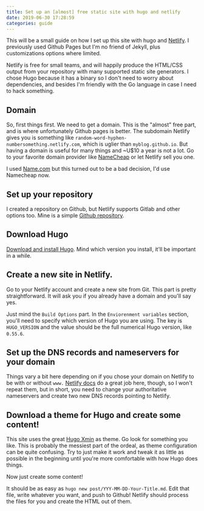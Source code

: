 ```yaml
---
title: Set up an [almost] free static site with hugo and netlify
date: 2019-06-30 17:28:59
categories: guide
---
```


This will be a small guide on how I set up this site with hugo and [Netlify](https://netlify.com). I previously used Github Pages but I'm no friend of Jekyll, plus customizations options where limited.

Netlify is free for small teams, and will happily produce the HTML/CSS output from your repository with many supported static site generators. I chose Hugo because it has a binary so I don't need to worry about dependencies, and besides I'm friendly with the Go language in case I need to hack something. 

## Domain 
So, first things first. We need to get a domain. This is the "almost" free part, and is where unfortunately Github pages is better. The subdomain Netlify gives you is something like `random-word-hyphen-numbersomething.netlify.com`, which is uglier than `myblog.github.io`. But having a domain is useful for many things and ~U$10 a year is not a lot. Go to your favorite domain provider like [NameCheap](https://namecheap.com) or let Netlify sell you one. 

I used [Name.com](https://name.com) but this turned out to be a bad decision, I'd use Namecheap now.

## Set up your repository

I created a repository on Github, but Netlify supports Gitlab and other options too. Mine is a simple [Github repository](https://github.com/joaquinlpereyra/blog).

## Download Hugo

[Download and install Hugo](https://gohugo.io/getting-started/installing/). Mind which version you install, it'll be important in a while.

## Create a new site in Netlify.

Go to your Netlify account and create a new site from Git. This part is pretty straightforward. It will ask you if you already have a domain and you'll say yes.

Just mind the `Build Options` part. In the `Enviorenment variables` section, you'll need to specify which version of Hugo you are using.  The key is `HUGO_VERSION` and the value should be the full numerical Hugo version, like `0.55.6`. 

## Set up the DNS records and nameservers for your domain

Things vary a bit here depending on if you chose your domain on Netlify to be with or without `www.` [Netlify docs](https://www.netlify.com/docs/custom-domains/) do a great job here, though, so I won't repeat them, but in short, you need to change your authoritative nameservers and create two new DNS records pointing to Netlify.

## Download a theme for Hugo and create some content!

This site uses the great [Hugo Xmin](https://github.com/yihui/hubo-xmin) as theme. Go look for something you like. This is probably the messiest part of the ordeal, as theme configuration can be quite confusing. Try to just make it work and tweak it as little as possible in the beginning until you're more comfortable with how Hugo does things.

Now just create some content! 

It should be as easy as `hugo new post/YYY-MM-DD-Your-Title.md`. Edit that file, write whatever you want, and push to Github! Netlify should process the files for you and create the HTML out of them.
